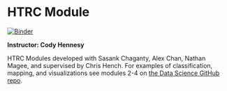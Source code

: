 # HTRC Module
[![Binder](https://mybinder.org/badge.svg)](https://mybinder.org/v2/gh/chennesy/htrc-ctawg/master)


**Instructor: Cody Hennesy**

HTRC Modules developed with Sasank Chaganty, Alex Chan, Nathan Magee, and supervised by Chris Hench. For examples of classification, mapping, and visualizations see modules 2-4 on [the Data Science GitHub repo](https://github.com/ds-modules/Library-HTRC).
